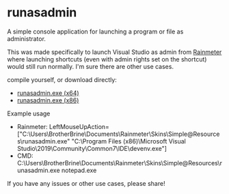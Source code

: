 # runasadmin
A simple console application for launching a program or file as administrator. 

This was made specifically to launch Visual Studio as admin from [Rainmeter](https://www.rainmeter.net) where launching shortcuts (even with admin rights set on the shortcut) would still run normally. I'm sure there are other use cases.

compile yourself, or download directly: 
- [runasadmin.exe (x64)](http://bit.ly/runasadminx64) 
- [runasadmin.exe (x86)](http://bit.ly/runasadminx86)



Example usage
- Rainmeter:
  LeftMouseUpAction=["C:\Users\BrotherBrine\Documents\Rainmeter\Skins\Simple\@Resources\runasadmin.exe" "C:\Program Files (x86)\Microsoft Visual Studio\2019\Community\Common7\IDE\devenv.exe"]
- CMD: 
  C:\Users\BrotherBrine\Documents\Rainmeter\Skins\Simple\@Resources\runasadmin.exe notepad.exe  

If you have any issues or other use cases, please share!
